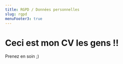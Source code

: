 ```yaml
---
title: RGPD / Données personnelles
slug: rgpd
menuFooter3: true
---
```


# Ceci est mon CV les gens !!

Prenez en soin ;)